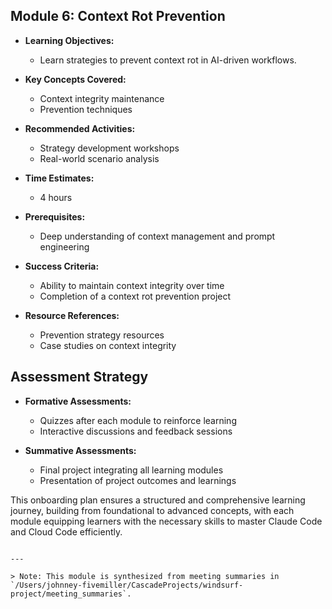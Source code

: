 ## Module 6: Context Rot Prevention

- **Learning Objectives:**
  - Learn strategies to prevent context rot in AI-driven workflows.

- **Key Concepts Covered:**
  - Context integrity maintenance
  - Prevention techniques

- **Recommended Activities:**
  - Strategy development workshops
  - Real-world scenario analysis

- **Time Estimates:**
  - 4 hours

- **Prerequisites:**
  - Deep understanding of context management and prompt engineering

- **Success Criteria:**
  - Ability to maintain context integrity over time
  - Completion of a context rot prevention project

- **Resource References:**
  - Prevention strategy resources
  - Case studies on context integrity

## Assessment Strategy

- **Formative Assessments:**
  - Quizzes after each module to reinforce learning
  - Interactive discussions and feedback sessions

- **Summative Assessments:**
  - Final project integrating all learning modules
  - Presentation of project outcomes and learnings

This onboarding plan ensures a structured and comprehensive learning journey, building from foundational to advanced concepts, with each module equipping learners with the necessary skills to master Claude Code and Cloud Code efficiently.
```

---

> Note: This module is synthesized from meeting summaries in `/Users/johnney-fivemiller/CascadeProjects/windsurf-project/meeting_summaries`.

